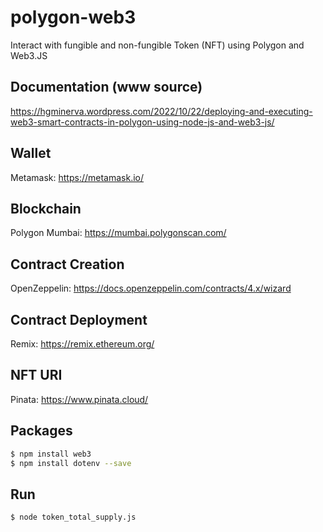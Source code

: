 # polygon-web3

Interact with fungible and non-fungible Token (NFT) using Polygon and Web3.JS

## Documentation (www source)

https://hgminerva.wordpress.com/2022/10/22/deploying-and-executing-web3-smart-contracts-in-polygon-using-node-js-and-web3-js/

## Wallet 

Metamask: https://metamask.io/

## Blockchain

Polygon Mumbai: https://mumbai.polygonscan.com/

## Contract Creation

OpenZeppelin: https://docs.openzeppelin.com/contracts/4.x/wizard

## Contract Deployment

Remix: https://remix.ethereum.org/

## NFT URI

Pinata: https://www.pinata.cloud/

## Packages

```sh
$ npm install web3
$ npm install dotenv --save
```

## Run

```sh
$ node token_total_supply.js
```







